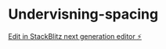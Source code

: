# Undervisning-spacing

[Edit in StackBlitz next generation editor ⚡️](https://stackblitz.com/~/github.com/Claudia2305/Undervisning-spacing)